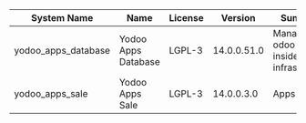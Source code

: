 | System Name | Name | License | Version | Summary | Price |
|---|---|---|---|---|---|
| yodoo_apps_database | Yodoo Apps Database | LGPL-3 | 14.0.0.51.0 | Manage all odoo apps inside your infrastructure |  |
| yodoo_apps_sale | Yodoo Apps Sale | LGPL-3 | 14.0.0.3.0 | Apps Sales |  |
